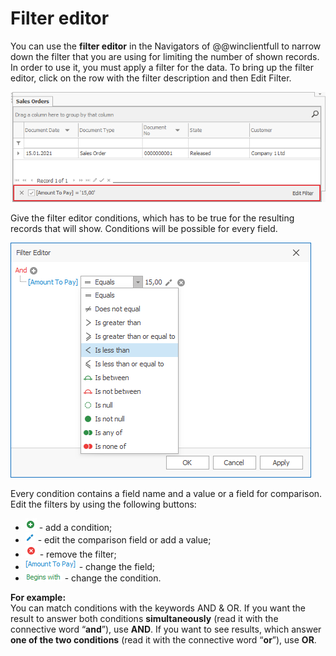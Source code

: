 # Filter editor

You can use the <b>filter editor</b> in the Navigators of @@winclientfull to narrow down the filter that you are using for limiting the number of shown records. In order to use it, you must apply a filter for the data. To bring up the filter editor, click on the row with the filter description and then Edit Filter.

![Edit Filter](pictures/edit-filter.png)

Give the filter editor conditions, which has to be true for the resulting records that will show. Conditions will be possible for every field.

![Filter Editor](pictures/filter-editor.png)

Every condition contains a field name and a value or a field for comparison. <br>
Edit the filters by using the following buttons:
-	![Add a condition](pictures/add-a-contition.png)  - add a condition; 
-	![Edit button](pictures/edit-button.png) - edit the comparison field or add a value;   
-	![Remove button](pictures/remove-button.png) - remove the filter; 
-	![Change the field](pictures/change-the-field.png) - change the field;
-	![Change the condition](pictures/change-the-condition.png)  - change the condition.

<b>For example:</b> <br>
You can match conditions with the keywords AND & OR. If you want the result to answer both conditions <b>simultaneously</b> (read it with the connective word “<b>and</b>”), use <b>AND</b>. If you want to see results, which answer <b>one of the two conditions</b> (read it with the connective word “<b>or</b>”), use <b>OR</b>.
